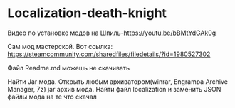 # Localization-death-knight 

Видео по установке модов на Шпиль-https://youtu.be/bBMtYdGAk0g

Сам мод мастерской. Вот ссылка: https://steamcommunity.com/sharedfiles/filedetails/?id=1980527302

Файл Readme.md можешь не скачивать

Найти Jar мода. Открыть любым архиватором(winrar, Engrampa Archive Manager, 7z) jar архив мода. Найти файл localization и заменить JSON файлы мода на те что скачал 
